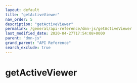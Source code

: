 ```yaml
---
layout: default
title: "getActiveViewer"
nav_order: 5
description: "getActiveViewer"
permalink: /general/api-reference/dmn-js/getActiveViewer
last_modified_date: 2020-04-27T17:54:08+0000
parent: "dmn-js"
grand_parent: "API Reference"
search_exclude: true
---
```


# getActiveViewer
